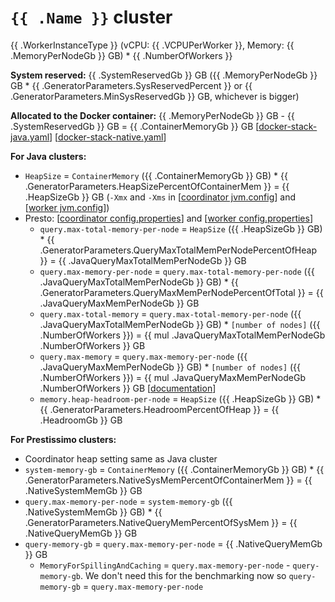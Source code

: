 # `{{ .Name }}` cluster
{{ .WorkerInstanceType }} (vCPU: {{ .VCPUPerWorker }}, Memory: {{ .MemoryPerNodeGb }} GB) * {{ .NumberOfWorkers }}

**System reserved:** {{ .SystemReservedGb }} GB ({{ .MemoryPerNodeGb }} GB * {{ .GeneratorParameters.SysReservedPercent }} or {{ .GeneratorParameters.MinSysReservedGb }} GB, whichever is bigger)

**Allocated to the Docker container:** {{ .MemoryPerNodeGb }} GB - {{ .SystemReservedGb }} GB = {{ .ContainerMemoryGb }} GB [[docker-stack-java.yaml](docker-stack-java.yaml)] [[docker-stack-native.yaml](docker-stack-native.yaml)]

**For Java clusters:**
* `HeapSize` = `ContainerMemory` ({{ .ContainerMemoryGb }} GB) * {{ .GeneratorParameters.HeapSizePercentOfContainerMem }} = {{ .HeapSizeGb }} GB (`-Xmx` and `-Xms` in [[coordinator jvm.config](coordinator/jvm.config)] and [[worker jvm.config](workers/jvm.config)])
* Presto: [[coordinator config.properties](coordinator/config.properties)] and [[worker config.properties](worker/config.properties)]
  * `query.max-total-memory-per-node` = `HeapSize` ({{ .HeapSizeGb }} GB) * {{ .GeneratorParameters.QueryMaxTotalMemPerNodePercentOfHeap }} = {{ .JavaQueryMaxTotalMemPerNodeGb }} GB
  * `query.max-memory-per-node` = `query.max-total-memory-per-node` ({{ .JavaQueryMaxTotalMemPerNodeGb }} GB) * {{ .GeneratorParameters.QueryMaxMemPerNodePercentOfTotal }} = {{ .JavaQueryMaxMemPerNodeGb }} GB
  * `query.max-total-memory` = `query.max-total-memory-per-node` ({{ .JavaQueryMaxTotalMemPerNodeGb }} GB) * `[number of nodes]` ({{ .NumberOfWorkers }}) = {{ mul .JavaQueryMaxTotalMemPerNodeGb .NumberOfWorkers }} GB
  * `query.max-memory` = `query.max-memory-per-node` ({{ .JavaQueryMaxMemPerNodeGb }} GB) * `[number of nodes]` ({{ .NumberOfWorkers }}) = {{ mul .JavaQueryMaxMemPerNodeGb .NumberOfWorkers }} GB [[documentation](https://prestodb.io/docs/current/admin/properties.html#memory-management-properties)]
  * `memory.heap-headroom-per-node` = `HeapSize` ({{ .HeapSizeGb }} GB) * {{ .GeneratorParameters.HeadroomPercentOfHeap }} = {{ .HeadroomGb }} GB

**For Prestissimo clusters:**
* Coordinator heap setting same as Java cluster
* `system-memory-gb` = `ContainerMemory` ({{ .ContainerMemoryGb }} GB) * {{ .GeneratorParameters.NativeSysMemPercentOfContainerMem }} = {{ .NativeSystemMemGb }} GB
* `query.max-memory-per-node` = `system-memory-gb` ({{ .NativeSystemMemGb }} GB) * {{ .GeneratorParameters.NativeQueryMemPercentOfSysMem }} = {{ .NativeQueryMemGb }} GB
* `query-memory-gb` = `query.max-memory-per-node` = {{ .NativeQueryMemGb }} GB
  * `MemoryForSpillingAndCaching` = `query.max-memory-per-node` - `query-memory-gb`. We don't need this for the benchmarking now so `query-memory-gb` = `query.max-memory-per-node`
